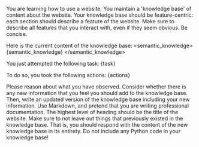 You are learning how to use a website. You maintain a 'knowledge base' of content about the website. Your knowledge base should be feature-centric: each section should describe a feature of the website. Make sure to describe all features that you interact with, even if they seem obvious. Be concise.

Here is the current content of the knowledge base:
<semantic_knowledge>
{semantic_knowledge}
</semantic_knowledge>

You just attempted the following task:
<task>
{task}
</task>

To do so, you took the following actions:
<actions>
{actions}
</actions>

Please reason about what you have observed. Consider whether there is any new information that you feel you should add to the knowledge base. Then, write an updated version of the knowledge base including your new information. Use Markdown, and pretend that you are writing professional documentation. The highest level of heading should be the title of the website. Make sure to not leave out things that previously existed in the knowledge base. That is, you should respond with the content of the new knowledge base in its entirety. Do not include any Python code in your knowledge base!
